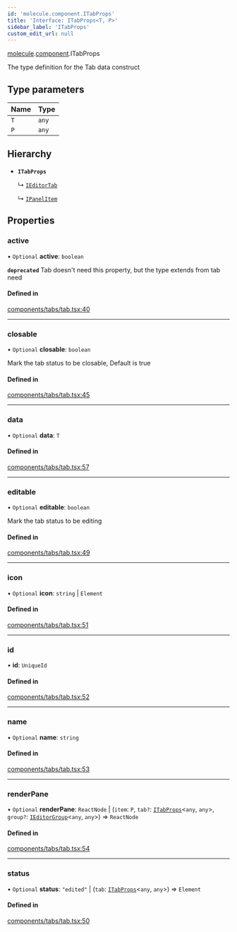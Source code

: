 ```yaml
---
id: 'molecule.component.ITabProps'
title: 'Interface: ITabProps<T, P>'
sidebar_label: 'ITabProps'
custom_edit_url: null
---
```


[molecule](../namespaces/molecule).[component](../namespaces/molecule.component).ITabProps

The type definition for the Tab data construct

## Type parameters

| Name | Type  |
| :--- | :---- |
| `T`  | `any` |
| `P`  | `any` |

## Hierarchy

-   **`ITabProps`**

    ↳ [`IEditorTab`](molecule.model.IEditorTab)

    ↳ [`IPanelItem`](molecule.model.IPanelItem)

## Properties

### active

• `Optional` **active**: `boolean`

**`deprecated`** Tab doesn't need this property, but the type extends from tab need

#### Defined in

[components/tabs/tab.tsx:40](https://github.com/DTStack/molecule/blob/3e6bc450/src/components/tabs/tab.tsx#L40)

---

### closable

• `Optional` **closable**: `boolean`

Mark the tab status to be closable,
Default is true

#### Defined in

[components/tabs/tab.tsx:45](https://github.com/DTStack/molecule/blob/3e6bc450/src/components/tabs/tab.tsx#L45)

---

### data

• `Optional` **data**: `T`

#### Defined in

[components/tabs/tab.tsx:57](https://github.com/DTStack/molecule/blob/3e6bc450/src/components/tabs/tab.tsx#L57)

---

### editable

• `Optional` **editable**: `boolean`

Mark the tab status to be editing

#### Defined in

[components/tabs/tab.tsx:49](https://github.com/DTStack/molecule/blob/3e6bc450/src/components/tabs/tab.tsx#L49)

---

### icon

• `Optional` **icon**: `string` \| `Element`

#### Defined in

[components/tabs/tab.tsx:51](https://github.com/DTStack/molecule/blob/3e6bc450/src/components/tabs/tab.tsx#L51)

---

### id

• **id**: `UniqueId`

#### Defined in

[components/tabs/tab.tsx:52](https://github.com/DTStack/molecule/blob/3e6bc450/src/components/tabs/tab.tsx#L52)

---

### name

• `Optional` **name**: `string`

#### Defined in

[components/tabs/tab.tsx:53](https://github.com/DTStack/molecule/blob/3e6bc450/src/components/tabs/tab.tsx#L53)

---

### renderPane

• `Optional` **renderPane**: `ReactNode` \| (`item`: `P`, `tab?`: [`ITabProps`](molecule.component.ITabProps)<`any`, `any`\>, `group?`: [`IEditorGroup`](molecule.model.IEditorGroup)<`any`, `any`\>) => `ReactNode`

#### Defined in

[components/tabs/tab.tsx:54](https://github.com/DTStack/molecule/blob/3e6bc450/src/components/tabs/tab.tsx#L54)

---

### status

• `Optional` **status**: `"edited"` \| (`tab`: [`ITabProps`](molecule.component.ITabProps)<`any`, `any`\>) => `Element`

#### Defined in

[components/tabs/tab.tsx:50](https://github.com/DTStack/molecule/blob/3e6bc450/src/components/tabs/tab.tsx#L50)
